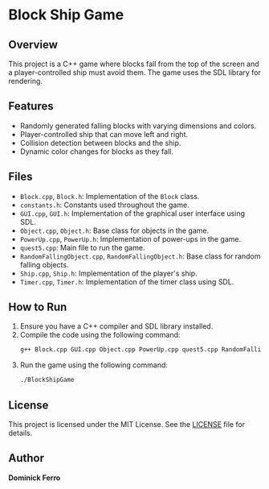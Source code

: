 # Block Ship Game

## Overview
This project is a C++ game where blocks fall from the top of the screen and a player-controlled ship must avoid them. The game uses the SDL library for rendering.

## Features
- Randomly generated falling blocks with varying dimensions and colors.
- Player-controlled ship that can move left and right.
- Collision detection between blocks and the ship.
- Dynamic color changes for blocks as they fall.

## Files
- `Block.cpp`, `Block.h`: Implementation of the `Block` class.
- `constants.h`: Constants used throughout the game.
- `GUI.cpp`, `GUI.h`: Implementation of the graphical user interface using SDL.
- `Object.cpp`, `Object.h`: Base class for objects in the game.
- `PowerUp.cpp`, `PowerUp.h`: Implementation of power-ups in the game.
- `quest5.cpp`: Main file to run the game.
- `RandomFallingObject.cpp`, `RandomFallingObject.h`: Base class for random falling objects.
- `Ship.cpp`, `Ship.h`: Implementation of the player's ship.
- `Timer.cpp`, `Timer.h`: Implementation of the timer class using SDL.

## How to Run
1. Ensure you have a C++ compiler and SDL library installed.
2. Compile the code using the following command:
   ```sh
   g++ Block.cpp GUI.cpp Object.cpp PowerUp.cpp quest5.cpp RandomFallingObject.cpp Ship.cpp Timer.cpp -o BlockShipGame -lSDL2 -lSDL2_image -lSDL2_ttf -lSDL2_gfx
   ```
3. Run the game using the following command:
   ```sh
   ./BlockShipGame
   ```

## License
This project is licensed under the MIT License. See the [LICENSE](LICENSE) file for details.

## Author
**Dominick Ferro**
